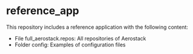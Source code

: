 # reference_app

This repository includes a reference application with the following content:

- File full_aerostack.repos: All repositories of Aerostack
- Folder config: Examples of configuration files
